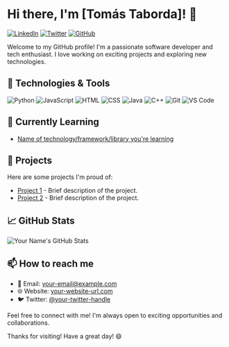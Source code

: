 # Hi there, I'm [Tomás Taborda]! 👋

[![LinkedIn](https://img.shields.io/badge/LinkedIn-YourName-blue)](https://www.linkedin.com/in/your-linkedin-url/)
[![Twitter](https://img.shields.io/twitter/follow/your-twitter-handle?style=social)](https://twitter.com/your-twitter-handle)
[![GitHub](https://img.shields.io/github/followers/your-github-username?style=social)](https://github.com/your-github-username)

Welcome to my GitHub profile! I'm a passionate software developer and tech enthusiast. I love working on exciting projects and exploring new technologies.

## 🔧 Technologies & Tools

![Python](https://img.shields.io/badge/Python-Your%20Python%20Skills-yellow)
![JavaScript](https://img.shields.io/badge/JavaScript-Your%20JS%20Skills-yellow)
![HTML](https://img.shields.io/badge/HTML-Your%20HTML%20Skills-orange)
![CSS](https://img.shields.io/badge/CSS-Your%20CSS%20Skills-orange)
![Java](https://img.shields.io/badge/Java-Your%20Java%20Skills-purple)
![C++](https://img.shields.io/badge/C++-Your%20C++%20Skills-purple)
![Git](https://img.shields.io/badge/Git-Your%20Git%20Skills-blue)
![VS Code](https://img.shields.io/badge/VS%20Code-Your%20Editor-blue)

## 🌱 Currently Learning

- [Name of technology/framework/library you're learning](https://link-to-documentation-or-tutorial.com)

## 🚀 Projects

Here are some projects I'm proud of:

- [Project 1](https://link-to-project-1.com) - Brief description of the project.
- [Project 2](https://link-to-project-2.com) - Brief description of the project.

## 📈 GitHub Stats

![Your Name's GitHub Stats](https://github-readme-stats.vercel.app/api?username=your-github-username&show_icons=true&hide_title=true&hide_border=true&hide=prs,issues,contribs)

## 📫 How to reach me

- 📧 Email: your-email@example.com
- 🌐 Website: [your-website-url.com](https://your-website-url.com)
- 🐦 Twitter: [@your-twitter-handle](https://twitter.com/your-twitter-handle)

Feel free to connect with me! I'm always open to exciting opportunities and collaborations.

Thanks for visiting! Have a great day! 😄
